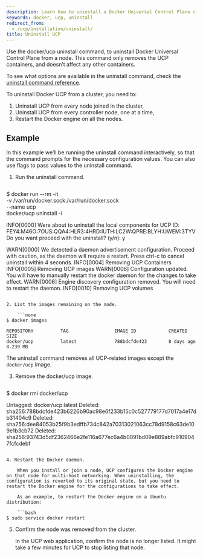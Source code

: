 ```yaml
---
description: Learn how to uninstall a Docker Universal Control Plane cluster.
keywords: docker, ucp, uninstall
redirect_from:
  - /ucp/installation/uninstall/
title: Uninstall UCP
---
```

Use the docker/ucp uninstall command, to uninstall Docker Universal Control Plane from a node. This command only removes the UCP containers, and doesn’t affect any other containers.

To see what options are available in the uninstall command, check the [uninstall command reference](../reference/uninstall.md).

To uninstall Docker UCP from a cluster, you need to:

1. Uninstall UCP from every node joined in the cluster,
2. Uninstall UCP from every controller node, one at a time,
3. Restart the Docker engine on all the nodes.

## Example

In this example we’ll be running the uninstall command interactively, so that the command prompts for the necessary configuration values. You can also use flags to pass values to the uninstall command.

1. Run the uninstall command.
    
    ```none
$ docker run --rm -it \
  -v /var/run/docker.sock:/var/run/docker.sock \
  --name ucp \
  docker/ucp uninstall -i

INFO[0000] Were about to uninstall the local components for UCP ID: FEY4:M46O:7OUS:QQA4:HLR3:4HRD:IUTH:LC2W:QPRE:BLYH:UWEM:3TYV
Do you want proceed with the uninstall? (y/n): y

WARN[0000] We detected a daemon advertisement configuration. Proceed with caution, as the daemon will require a restart. Press ctrl-c to cancel uninstall within 4 seconds.
INFO[0004] Removing UCP Containers
INFO[0005] Removing UCP images
WARN[0006] Configuration updated. You will have to manually restart the docker daemon for the changes to take effect.
WARN[0006] Engine discovery configuration removed. You will need to restart the daemon.
INFO[0010] Removing UCP volumes
```

2. List the images remaining on the node.
    
    ```none
$ docker images

REPOSITORY          TAG                 IMAGE ID            CREATED             SIZE
docker/ucp          latest              788bdcfde423        8 days ago          8.239 MB
```

The uninstall command removes all UCP-related images except the `docker/ucp` image.

3. Remove the docker/ucp image.
    
    ```none
$ docker rmi docker/ucp

Untagged: docker/ucp:latest
Deleted: sha256:788bdcfde423b6226b90ac98e6f233b15c0c527779177d7017a4e17db31404c9
Deleted: sha256:dee84053b25f9b3edffb734c842a70313021063cc78d9158c63de109e1b3cb72
Deleted: sha256:93743d5df2362466e2fe116a677ec6a4b0091bd09e889abfc9109047fcfcdebf
```

4. Restart the Docker daemon.
    
    When you install or join a node, UCP configures the Docker engine on that node for multi-host networking. When uninstalling, the configuration is reverted to its original state, but you need to restart the Docker engine for the configurations to take effect.
    
    As an example, to restart the Docker engine on a Ubuntu distribution:
    
    ```bash
$ sudo service docker restart
```

5. Confirm the node was removed from the cluster.
    
    In the UCP web application, confirm the node is no longer listed. It might take a few minutes for UCP to stop listing that node.